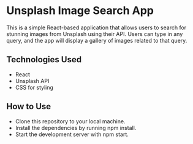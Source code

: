 # Unsplash Image Search App

This is a simple React-based application that allows users to search for stunning images from Unsplash using their API. Users can type in any query, and the app will display a gallery of images related to that query.

## Technologies Used

- React
- Unsplash API
- CSS for styling

## How to Use

- Clone this repository to your local machine.
- Install the dependencies by running npm install.
- Start the development server with npm start.
